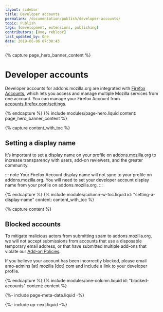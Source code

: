 ```yaml
---
layout: sidebar
title: Developer accounts
permalink: /documentation/publish/developer-accounts/
topic: Publish
tags: [development, extensions, publishing]
contributors: [One, rebloor]
last_updated_by: One
date: 2019-06-06 07:38:43
---
```


<!-- Page Hero Banner -->

{% capture page_hero_banner_content %}

# Developer accounts

Developer accounts for addons.mozilla.org are integrated with [Firefox Accounts](https://accounts.firefox.com/signup), which lets you access and manage multiple Mozilla services from one account. You can manage your Firefox Account from [accounts.firefox.com/settings](https://accounts.firefox.com/settings).

{% endcapture %}
{% include modules/page-hero.liquid
    content: page_hero_banner_content
%}

<!-- Content with Table of Contents Module -->

{% capture content_with_toc %}

## Setting a display name

It’s important to set a display name on your profile on [addons.mozilla.org](https://addons.mozilla.org) to increase transparency with users, add-on reviewers, and the greater community.

::: note
Your Firefox Account display name will not sync to your profile on addons.mozilla.org. You will need to set your developer account display name from your profile on addons.mozilla.org.
:::

{% endcapture %}
{% include modules/column-w-toc.liquid
  id: "setting-a-display-name"
  content: content_with_toc
%}

<!-- END: Content with Table of Contents -->

<!-- Single Column Body Module -->

{% capture content %}

## Blocked accounts

To mitigate malicious actors from submitting spam to addons.mozilla.org, we will not accept submissions from accounts that use a disposable temporary email address, or that have submitted multiple add-ons that violate our [Add-on Policies](/documentation/publish/add-on-policies).

If you believe your account has been incorrectly blocked, please email amo-admins [at] mozilla [dot] com and include a link to your developer profile.

{% endcapture %}
{% include modules/one-column.liquid
  id: "blocked-accounts"
  content: content
%}

<!-- END: Single Column Body Module -->

<!-- Meta Data -->

{%- include page-meta-data.liquid -%}

<!-- END: Meta Data -->

<!-- Up Next -->

{%- include up-next.liquid -%}

<!-- END: Up Next -->
